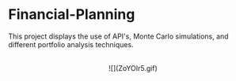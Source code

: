 # Financial-Planning
This project displays the use of API's, Monte Carlo simulations, and different portfolio analysis techniques.
<br> 
<br>
<p align="center">
  ![](ZoYOIr5.gif)
</p>


